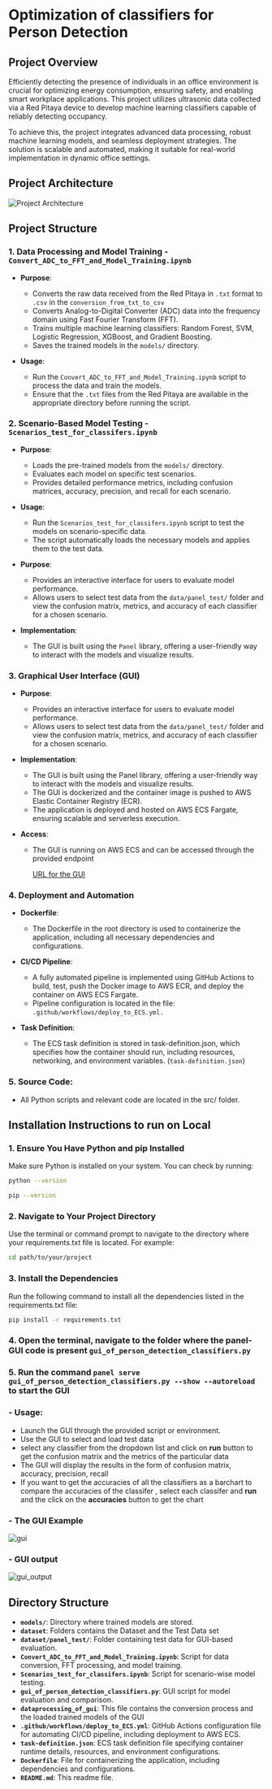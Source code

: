 # Optimization of classifiers for Person Detection


## Project Overview

Efficiently detecting the presence of individuals in an office environment is crucial for optimizing energy consumption, ensuring safety, and enabling smart workplace applications. This project utilizes ultrasonic data collected via a Red Pitaya device to develop machine learning classifiers capable of reliably detecting occupancy.

To achieve this, the project integrates advanced data processing, robust machine learning models, and seamless deployment strategies. The solution is scalable and automated, making it suitable for real-world implementation in dynamic office settings.

## Project Architecture

![Project Architecture](https://github.com/shiva-kumar-biru/FraUAS_Optimization-of-classifiers-for-person-detection_in_work_environment/blob/main/Images/Architecture.png)

## Project Structure

### 1. Data Processing and Model Training - `Convert_ADC_to_FFT_and_Model_Training.ipynb`

- **Purpose**: 
  - Converts the raw data received from the Red Pitaya in `.txt` format to `.csv` in the `conversion_from_txt_to_csv`
  - Converts Analog-to-Digital Converter (ADC) data into the frequency domain using Fast Fourier Transform (FFT).
  - Trains multiple machine learning classifiers: Random Forest, SVM, Logistic Regression, XGBoost, and Gradient Boosting.
  - Saves the trained models in the `models/` directory.

- **Usage**:
  - Run the `Convert_ADC_to_FFT_and_Model_Training.ipynb` script to process the data and train the models.
  - Ensure that the `.txt` files from the Red Pitaya are available in the appropriate directory before running the script.

### 2. Scenario-Based Model Testing - `Scenarios_test_for_classifers.ipynb`
- **Purpose**: 
  - Loads the pre-trained models from the `models/` directory.
  - Evaluates each model on specific test scenarios.
  - Provides detailed performance metrics, including confusion matrices, accuracy, precision, and recall for each scenario.

- **Usage**:
  - Run the `Scenarios_test_for_classifers.ipynb` script to test the models on scenario-specific data.
  - The script automatically loads the necessary models and applies them to the test data.


- **Purpose**:
  - Provides an interactive interface for users to evaluate model performance.
  - Allows users to select test data from the `data/panel_test/` folder and view the confusion matrix, metrics, and accuracy of each classifier for a chosen scenario.

- **Implementation**:
  - The GUI is built using the `Panel` library, offering a user-friendly way to interact with the models and visualize results.


### 3. Graphical User Interface (GUI)

- **Purpose**:

  - Provides an interactive interface for users to evaluate model performance.
  - Allows users to select test data from the `data/panel_test/` folder and view the confusion matrix, metrics, and accuracy of each classifier for a chosen scenario.
  
- **Implementation**:

  - The GUI is built using the Panel library, offering a user-friendly way to interact with the models and visualize results.
  - The GUI is dockerized and the container image is pushed to AWS Elastic Container Registry (ECR).
  - The application is deployed and hosted on AWS ECS Fargate, ensuring scalable and serverless execution.
  
- **Access**:

  - The GUI is running on AWS ECS and can be accessed through the provided endpoint 

    [URL for the GUI](panelalb-648001900.us-east-1.elb.amazonaws.com)

### 4. Deployment and Automation

- **Dockerfile**:

   - The Dockerfile in the root directory is used to containerize the application, including all necessary dependencies and configurations.

- **CI/CD Pipeline**:

   - A fully automated pipeline is implemented using GitHub Actions to build, test, push the Docker image to AWS ECR, and deploy the container on AWS ECS Fargate.
   - Pipeline configuration is located in the file: `.github/workflows/deploy_to_ECS.yml.`
 
- **Task Definition**:

   - The ECS task definition is stored in task-definition.json, which specifies how the container should run, including resources, networking, and environment variables. (`task-definition.json`)


  
###  5. Source Code:

   - All Python scripts and relevant code are located in the src/ folder.



  
## Installation Instructions to run on Local 

### 1. Ensure You Have Python and pip Installed

Make sure Python is installed on your system. You can check by running:

```bash
python --version
```
```bash 
pip --version
```

### 2. Navigate to Your Project Directory

Use the terminal or command prompt to navigate to the directory where your requirements.txt file is located. For example:
```bash 
cd path/to/your/project
```
### 3. Install the Dependencies

Run the following command to install all the dependencies listed in the requirements.txt file:
```bash
pip install -r requirements.txt
```


### 4. Open the terminal, navigate to the folder where the panel-GUI code is present `gui_of_person_detection_classifiers.py`

### 5. Run the command `panel serve gui_of_person_detection_classifiers.py --show --autoreload `to start the GUI

### - **Usage**:
  - Launch the GUI through the provided script or environment.
  - Use the GUI to select and load test data
  - select any classifier from the dropdown list and click on **run** button to get the confusion matrix and the metrics of the particular data 
  - The GUI will display the results in the form of confusion matrix, accuracy, precision, recall
  - If you want to get the accuracies of all the classifiers as a barchart to compare the accuracies of the classifer , select each classifer and **run** and the click on the **accuracies** button to get the chart 


### - The GUI Example 
![gui](https://github.com/shiva-kumar-biru/FraUAS_Optimization-of-classifiers-for-person-detection_in_work_environment/blob/main/Images/panel_gui.png)

### - GUI output 
![gui_output](https://github.com/shiva-kumar-biru/FraUAS_Optimization-of-classifiers-for-person-detection_in_work_environment/blob/main/Images/panel_gui_output.png)

## Directory Structure

- **`models/`**: Directory where trained models are stored.
- **`dataset`**: Folders contains the Dataset and the Test Data set 
- **`dataset/panel_test/`**: Folder containing test data for GUI-based evaluation.
- **`Convert_ADC_to_FFT_and_Model_Training.ipynb`**: Script for data conversion, FFT processing, and model training.
- **`Scenarios_test_for_classifers.ipynb`**: Script for scenario-wise model testing.
- **`gui_of_person_detection_classifiers.py`**: GUI script for model evaluation and comparison.
-  **`dataprocessing_of_gui`**: This file contains the conversion process and the loaded trained models of the GUI 
-  **`.github/workflows/deploy_to_ECS.yml`**: GitHub Actions configuration file for automating CI/CD pipeline, including deployment to AWS ECS.
-  **`task-definition.json`**: ECS task definition file specifying container runtime details, resources, and environment configurations.
-  **`Dockerfile`**: File for containerizing the application, including dependencies and configurations.
- **`README.md`**: This readme file.













